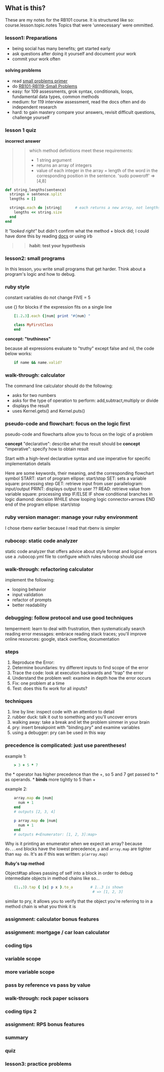 ## What is this?

These are my notes for the RB101 course. 
It is structured like so: course.lesson.topic.notes
Topics that were 'unnecessary' were ommitted.

### lesson1: Preparations
* being social has many benefits; get started early
* ask questions after doing it yourself and document your work
* commit your work often

#### solving problems
* read [small problems primer](https://launchschool.com/gists/2a3a3d72)
* do [RB101-RB119-Small Problems](https://launchschool.com/exercises#rb101rb119_small_problems)
 * easy: for 109 assessments, grok syntax, conditionals, loops, fundamental data types, common methods
 * medium: for 119 interview assessment, read the docs often and do independent research
 * hard: to gain mastery compare your answers, revisit difficult questions, challenge yourself

### lesson 1 quiz

**incorrect answer**

>> which method definitions meet these requirements:
>> * 1 string argument
>> * returns an array of integers
>> * value of each integer in the array = length of the word in the corresponding
>>  position in the sentence. 'sudo poweroff' => [4,8]

```ruby
def string_lengths(sentence)
  strings = sentence.split
  lengths = []

  strings.each do |string|      # each returns a new array, not lengths
    lengths << string.size
  end
end
```

It _"looked right"_ but didn't confirm what the method + block did;
I could have done this by reading [docs](https://ruby-doc.org/3.2.2/Array.html#method-i-each)
or using irb

>> **habit: test your hypothesis**

### lesson2: small programs

In this lesson, you write small programs that get harder. 
Think about a program's logic and how to debug.

### ruby style
    
constant variables do not change
    FIVE = 5

use {} for blocks if the expression fits on a single line

```ruby
    [1.2.3].each {|num| print "#{num} "

    class MyFirstClass
    end

```

**concept: "truthiness"**

because all expressions evaluate to "truthy" except false and nil,
the code below works:      

```ruby
    if name && name.valid?
```

### walk-through: calculator
The command line calculator should do the following:

* asks for two numbers
* asks for the type of operation to perform: add,subtract,multiply or divide
* displays the result
* uses Kernel.gets() and Kernel.puts()

### pseudo-code and flowchart: focus on the logic first
pseudo-code and flowcharts allow you to focus on the logic of a problem


**concept** "declarative": describe what the result should be
**concept** "imperative": specify how to obtain result

Start with a high-level declarative syntax and use imperative for specific
implementation details

Here are some keywords, their meaning, and the corresponding flowchart symbol
START:      start of program                    ellipse: start/stop
SET:        sets a variable                     square: processing step
GET:        retrieve input from user            parallelogram: input/output
PRINT:      displays output to user             ??
READ:       retrieve value from variable        square: processing step
IF/ELSE IF  show conditional branches in logic  diamond: decision
WHILE       show looping logic                  connector+arrows
END         end of the program                  ellipse: start/stop

### ruby version manager: manage your ruby environment

I chose rbenv earlier because I read that rbenv is simpler

### rubocop: static code analyzer

static code analyzer that offers advice about style format and logical errors
use a .rubocop.yml file to configure which rules rubocop should use

### walk-through: refactoring calculator

implement the following:
* looping behavior
* input validation
* refactor of prompts
* better readability

### debugging: follow protocol and use good techniques

temperment: learn to deal with frustration, then systematically search
reading error messages: embrace reading stack traces; you'll improve
online resources: google, stack overflow, documentation

### steps
 1. Reproduce the Error:
 2. Determine boundaries: try different inputs to find scope of the error
 3. Trace the code: look at execution backwards and "trap" the error
 4. Understand the problem well: examine in depth how the error occurs
 5. Fix: one problem at a time
 6. Test: does this fix work for all inputs?

### techniques
 1. line by line: inspect code with an attention to detail
 2. rubber duck: talk it out to something and you'll uncover errors
 3. walking away: take a break and let the problem simmer in your brain
 4. pry: insert breakpoint with "binding.pry" and examine variables
 5. using a debugger: pry can be used in this way

### precedence is complicated: just use parentheses!

example 1: 

```ruby
    > 3 + 5 * 7
```

the * operator has higher precedence than the +, so 
5 and 7 get passed to * as operands. * **binds** more
tightly to 5 than +

example 2:

```ruby
    array.map do |num|
      num + 1
    end
    # outputs [2, 3, 4]

    p array.map do |num|
      num + 1
    end
    # outputs #<Enumerator: [1, 2, 3]:map>

```

Why is it printing an enumerator when we expect an array?
because `do...end` blocks have the lowest precedence, 
`p` and `array.map` are tighter than `map do`. It's as if
this was written: `p(array.map)`

**Ruby's tap method**

Object#tap allows passing of self into a block in order to debug
intermediate objects in method chains like so...

```ruby
    (1..3).tap { |x| p x }.to_a        # 1..3 is shown
                                        # => [1, 2, 3]
```

similar to pry, it allows you to verify that the object you're
referring to in a method chain is what you think it is

### assignment: calculator bonus features

### assignment: mortgage / car loan calculator

### coding tips

### variable scope

### more variable scope

### pass by reference vs pass by value

### walk-through: rock paper scissors

### coding tips 2

### assignment: RPS bonus features

### summary

### quiz


### lesson3: practice problems

